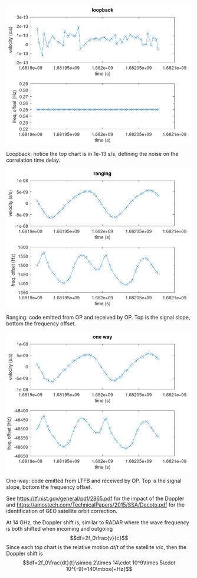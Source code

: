 <img src="loopback_OP.png">

Loopback: notice the top chart is in 1e-13 s/s, defining the noise on the correlation time delay.

<img src="ranging_OP.png">

Ranging: code emitted from OP and received by OP. Top is the signal slope, bottom the frequency offset.

<img src="oneway_OP.png">

One-way: code emitted from LTFB and received by OP. Top is the signal slope, bottom the frequency offset.

See https://tf.nist.gov/general/pdf/2865.pdf for the impact of the Doppler and https://amostech.com/TechnicalPapers/2015/SSA/Decoto.pdf
for the identification of GEO satellite orbit correction.

At 14 GHz, the Doppler shift is, similar to RADAR where the wave frequency is both shifted when
incoming and outgoing $$df=2f_0\frac{v}{c}$$ Since each top chart is the relative motion $dt/t$ of the
satellite $v/c$, then the Doppler shift is $$df=2f_0\frac{dt}{t}\simeq 2\times 14\cdot 10^9\times 5\cdot 10^{-9}=140\mbox{~Hz}$$
